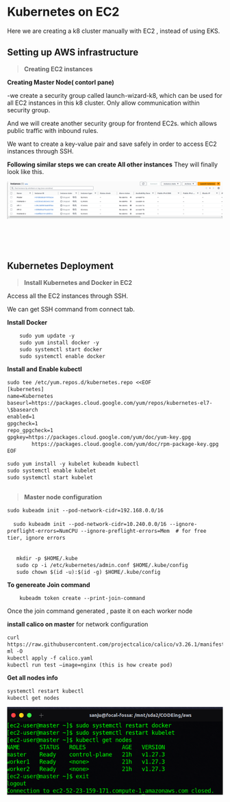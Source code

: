 # Kubernetes on EC2

Here we are creating a k8 cluster manually with EC2 , instead of using EKS.

## Setting up AWS infrastructure

> **Creating EC2 instances**

**Creating Master Node( contorl pane)**

-we create a security group called launch-wizard-k8, which can be used for all EC2 instances in this k8 cluster. Only allow communication within security group.

And we will create another security group for frontend EC2s. which allows public traffic with inbound rules.

We want to create a key-value pair and save safely in order to access EC2 instances through SSH.

**Following similar steps we can create All other instances**
They will finally look like this.

![Alt text](pics/ec2.png)

<br/><br/><br/>

## Kubernetes Deployment

> **Install Kubernetes and Docker in EC2**

Access all the EC2 instances through SSH.

We can get SSH command from connect tab.

**Install Docker**

```
    sudo yum update -y
    sudo yum install docker -y
    sudo systemctl start docker
    sudo systemctl enable docker

```

**Install and Enable kubectl**

```
sudo tee /etc/yum.repos.d/kubernetes.repo <<EOF
[kubernetes]
name=Kubernetes
baseurl=https://packages.cloud.google.com/yum/repos/kubernetes-el7-\$basearch
enabled=1
gpgcheck=1
repo_gpgcheck=1
gpgkey=https://packages.cloud.google.com/yum/doc/yum-key.gpg
        https://packages.cloud.google.com/yum/doc/rpm-package-key.gpg
EOF

```

```
sudo yum install -y kubelet kubeadm kubectl
sudo systemctl enable kubelet
sudo systemctl start kubelet


```

> **Master node configuration**

```
sudo kubeadm init --pod-network-cidr=192.168.0.0/16

  sudo kubeadm init --pod-network-cidr=10.240.0.0/16 --ignore-preflight-errors=NumCPU --ignore-preflight-errors=Mem  # for free tier, ignore errors


   mkdir -p $HOME/.kube
   sudo cp -i /etc/kubernetes/admin.conf $HOME/.kube/config
   sudo chown $(id -u):$(id -g) $HOME/.kube/config

```

**To genereate Join command**

```
    kubeadm token create --print-join-command
```

Once the join command generated , paste it on each worker node

**install calico on master**
for network configuration

```
curl
https://raw.githubusercontent.com/projectcalico/calico/v3.26.1/manifests/calico.ya
ml -O
kubectl apply -f calico.yaml
kubectl run test –image=nginx (this is how create pod)
```

**Get all nodes info**

```
systemctl restart kubectl
kubectl get nodes
```

![Alt text](pics/nodesinfo.png)
